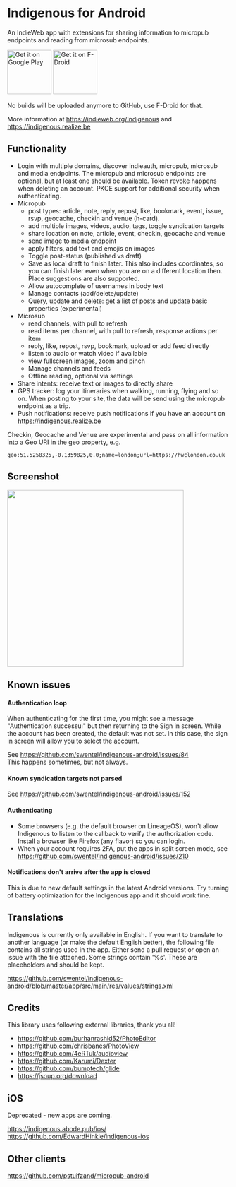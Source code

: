 # Indigenous for Android

An IndieWeb app with extensions for sharing information to micropub endpoints
and reading from microsub endpoints.

<a href='https://play.google.com/store/apps/details?id=com.indieweb.indigenous'><img alt='Get it on Google Play' src='https://play.google.com/intl/en_us/badges/images/generic/en_badge_web_generic.png' height="100"/></a> <a href="https://f-droid.org/app/com.indieweb.indigenous"><img src="https://f-droid.org/badge/get-it-on.png" alt="Get it on F-Droid" height="100"></a>

No builds will be uploaded anymore to GitHub, use F-Droid for that.

More information at https://indieweb.org/Indigenous and
https://indigenous.realize.be

## Functionality

- Login with multiple domains, discover indieauth, micropub, microsub
  and media endpoints. The micropub and microsub endpoints are optional,
  but at least one should be available. Token revoke happens when deleting
  an account. PKCE support for additional security when authenticating.
- Micropub
  - post types: article, note, reply, repost, like, bookmark, event,
    issue, rsvp, geocache, checkin and venue (h-card).
  - add multiple images, videos, audio, tags, toggle syndication targets
  - share location on note, article, event, checkin, geocache and venue
  - send image to media endpoint
  - apply filters, add text and emojis on images
  - Toggle post-status (published vs draft)
  - Save as local draft to finish later. This also includes coordinates,
    so you can finish later even when you are on a different location
    then. Place suggestions are also supported.
  - Allow autocomplete of usernames in body text
  - Manage contacts (add/delete/update)
  - Query, update and delete: get a list of posts and update basic
    properties (experimental)
- Microsub
  - read channels, with pull to refresh
  - read items per channel, with pull to refresh, response actions per item
  - reply, like, repost, rsvp, bookmark, upload or add feed directly
  - listen to audio or watch video if available 
  - view fullscreen images, zoom and pinch
  - Manage channels and feeds
  - Offline reading, optional via settings
- Share intents: receive text or images to directly share
- GPS tracker: log your itineraries when walking, running, flying and so on.
  When posting to your site, the data will be send using the micropub
  endpoint as a trip.
- Push notifications: receive push notifications if you have an account
  on https://indigenous.realize.be

Checkin, Geocache and Venue are experimental and pass on all information
into a Geo URI in the geo property, e.g.

```
geo:51.5258325,-0.1359825,0.0;name=london;url=https://hwclondon.co.uk
```

## Screenshot

<img src="https://realize.be/sites/default/files/2019-02/1550590120900.jpg" width="400" />

## Known issues

#### Authentication loop

When authenticating for the first time, you might see a message
"Authentication successul" but then returning to the Sign in screen.
While the account has been created, the default was not set. In this
case, the sign in screen will allow you to select the account.

See https://github.com/swentel/indigenous-android/issues/84  
This happens sometimes, but not always.

#### Known syndication targets not parsed

See https://github.com/swentel/indigenous-android/issues/152

#### Authenticating

- Some browsers (e.g. the default browser on LineageOS), won't allow
  Indigenous to listen to the callback to verify the authorization code.
  Install a browser like Firefox (any flavor) so you can login.
- When your account requires 2FA, put the apps in split screen mode, see
https://github.com/swentel/indigenous-android/issues/210

#### Notifications don't arrive after the app is closed

This is due to new default settings in the latest Android versions. Try
turning of battery optimization for the Indigenous app and it should
work fine.

## Translations

Indigenous is currently only available in English. If you want to
translate to another language (or make the default English better), the
following file contains all strings used in the app. Either send a pull
request or open an issue with the file attached. Some strings contain '%s'.
These are placeholders and should be kept.

https://github.com/swentel/indigenous-android/blob/master/app/src/main/res/values/strings.xml

## Credits

This library uses following external libraries, thank you all!

- https://github.com/burhanrashid52/PhotoEditor
- https://github.com/chrisbanes/PhotoView
- https://github.com/4eRTuk/audioview
- https://github.com/Karumi/Dexter
- https://github.com/bumptech/glide
- https://jsoup.org/download

## iOS

Deprecated - new apps are coming.

https://indigenous.abode.pub/ios/  
https://github.com/EdwardHinkle/indigenous-ios

## Other clients

https://github.com/pstuifzand/micropub-android
